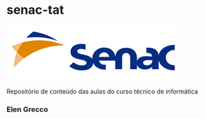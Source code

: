 # senac-tat
![senac](https://github.com/ElenGrecco/senac-tat/blob/main/UC1/ASSETS/senac.png)


Repositório de conteúdo das aulas do curso técnico de informática




### Elen Grecco
